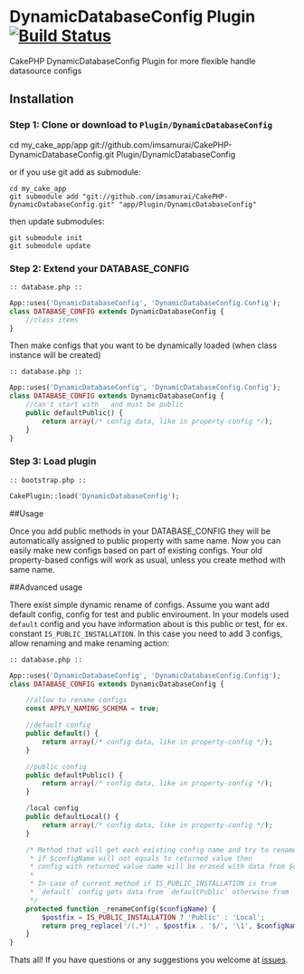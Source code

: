 DynamicDatabaseConfig Plugin [![Build Status](https://travis-ci.org/imsamurai/CakePHP-DynamicDatabaseConfig.png)](https://travis-ci.org/imsamurai/CakePHP-DynamicDatabaseConfig)
============================

CakePHP DynamicDatabaseConfig Plugin for more flexible handle datasource configs

## Installation

### Step 1: Clone or download to `Plugin/DynamicDatabaseConfig`

  cd my_cake_app/app git://github.com/imsamurai/CakePHP-DynamicDatabaseConfig.git Plugin/DynamicDatabaseConfig

or if you use git add as submodule:

	cd my_cake_app
	git submodule add "git://github.com/imsamurai/CakePHP-DynamicDatabaseConfig.git" "app/Plugin/DynamicDatabaseConfig"

then update submodules:

	git submodule init
	git submodule update

### Step 2: Extend your DATABASE_CONFIG

```
:: database.php ::
```
```php
App::uses('DynamicDatabaseConfig', 'DynamicDatabaseConfig.Config');
class DATABASE_CONFIG extends DynamicDatabaseConfig {
	//class items
}
```

Then make configs that you want to be dynamically loaded (when class instance will be created)

```
:: database.php ::
```
```php
App::uses('DynamicDatabaseConfig', 'DynamicDatabaseConfig.Config');
class DATABASE_CONFIG extends DynamicDatabaseConfig {
	//can't start with _ and must be public
	public defaultPublic() {
		return array(/* config data, like in property-config */);
	}
}

```

### Step 3: Load plugin

```
:: bootstrap.php ::
```
```php
CakePlugin::load('DynamicDatabaseConfig');

```

##Usage

Once you add public methods in your DATABASE_CONFIG they will be automatically assigned to public property with same name.
Now you can easily make new configs based on part of existing configs. Your old property-based configs will work as usual,
unless you create method with same name.

##Advanced usage

There exist simple dynamic rename of configs.
Assume you want add default config, config for test and public enviroument. In your models used `default` config and you have
information about is this public or test, for ex. constant `IS_PUBLIC_INSTALLATION`. In this case you need to add 3 configs,
allow renaming and make renaming action:

```
:: database.php ::
```
```php
App::uses('DynamicDatabaseConfig', 'DynamicDatabaseConfig.Config');
class DATABASE_CONFIG extends DynamicDatabaseConfig {

	//allow to rename configs
	const APPLY_NAMING_SCHEMA = true;

	//default config
	public default() {
		return array(/* config data, like in property-config */);
	}

	//public config
	public defaultPublic() {
		return array(/* config data, like in property-config */);
	}

	/local config
	public defaultLocal() {
		return array(/* config data, like in property-config */);
	}

	/* Method that will get each existing config name and try to rename it
	 * if $configName will not equals to returned value then
	 * config with returned value name will be erased with data from $configName
     *
	 * In case of current method if IS_PUBLIC_INSTALLATION is true
	 * `default` config gets data from `defaultPublic` otherwise from `defaultLocal`
	 */
	protected function _renameConfig($configName) {
		$postfix = IS_PUBLIC_INSTALLATION ? 'Public' : 'Local';
		return preg_replace('/(.*)' . $postfix . '$/', '\1', $configName);
	}
}
```

Thats all! If you have questions or any suggestions you welcome at [issues](https://github.com/imsamurai/CakePHP-DynamicDatabaseConfig/issues).

